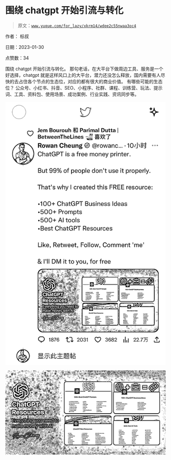 # 围绕 chatgpt 开始引流与转化

> 原文：[`www.yuque.com/for_lazy/xkrm14/wdee2c55nwaa3oc4`](https://www.yuque.com/for_lazy/xkrm14/wdee2c55nwaa3oc4)



作者： 标叔 

日期：2023-01-30 

点赞数：34 

围绕 chatgpt 开始引流与转化。 那句老话，在大平台下做周边工具、服务是一个好选择，chatgpt 就是这样风口上的大平台，潜力还没怎么释放，国内需要有人尽快的去占住各个节点的生态位，对应的都有很大的商业价值。 有哪些可能的生态位？ 公众号、小红书、抖音、SEO、小程序、社群、课程、训练营、玩法、提示词、工具、资料包、使用场景、成功案例、行业实践、资讯同步等。 

![](img/31bc238a86ce8566d5ac61daf4b9237b.png) 

![](img/a3d4138aad6e6264ac6f6ee9c00d8ceb.png) 

